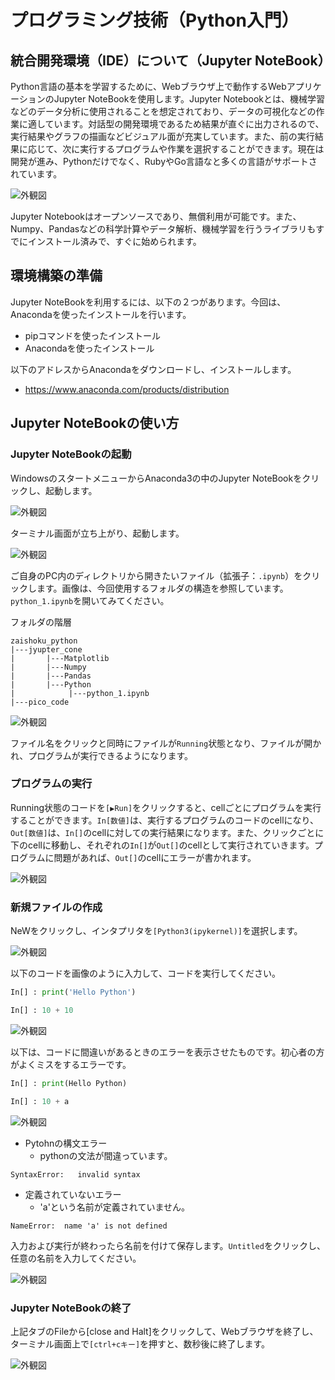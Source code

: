 # プログラミング技術（Python入門）

## 統合開発環境（IDE）について（Jupyter NoteBook）

Python言語の基本を学習するために、Webブラウザ上で動作するWebアプリケーションのJupyter NoteBookを使用します。Jupyter Notebookとは、機械学習などのデータ分析に使用されることを想定されており、データの可視化などの作業に適しています。対話型の開発環境であるため結果が直ぐに出力されるので、実行結果やグラフの描画などビジュアル面が充実しています。また、前の実行結果に応じて、次に実行するプログラムや作業を選択することができます。現在は開発が進み、Pythonだけでなく、RubyやGo言語なと多くの言語がサポートされています。

![外観図](./image/img1.png)

Jupyter Notebookはオープンソースであり、無償利用が可能です。また、Numpy、Pandasなどの科学計算やデータ解析、機械学習を行うライブラリもすでにインストール済みで、すぐに始められます。

## 環境構築の準備

Jupyter NoteBookを利用するには、以下の２つがあります。今回は、Anacondaを使ったインストールを行います。

* pipコマンドを使ったインストール
* Anacondaを使ったインストール

以下のアドレスからAnacondaをダウンロードし、インストールします。

* <https://www.anaconda.com/products/distribution>

## Jupyter NoteBookの使い方 

### Jupyter NoteBookの起動

WindowsのスタートメニューからAnaconda3の中のJupyter NoteBookをクリックし、起動します。

![外観図](./image/img2.png)

ターミナル画面が立ち上がり、起動します。

![外観図](./image/img3.png)

ご自身のPC内のディレクトリから開きたいファイル（拡張子：`.ipynb`）をクリックします。画像は、今回使用するフォルダの構造を参照しています。`python_1.ipynb`を開いてみてください。

フォルダの階層
```
zaishoku_python
|---jyupter_cone
|       |---Matplotlib
|       |---Numpy
|       |---Pandas
|       |---Python
|            |---python_1.ipynb
|---pico_code
```

![外観図](./image/img4.png)

ファイル名をクリックと同時にファイルが`Running`状態となり、ファイルが開かれ、プログラムが実行できるようになります。

### プログラムの実行

Running状態のコードを`[▶Run]`をクリックすると、cellごとにプログラムを実行することができます。`In[数値]`は、実行するプログラムのコードのcellになり、`Out[数値]`は、`In[]`のcellに対しての実行結果になります。また、クリックごとに下のcellに移動し、それぞれの`In[]`が`Out[]`のcellとして実行されていきます。プログラムに問題があれば、`Out[]`のcellにエラーが書かれます。

![外観図](./image/img5.png)

### 新規ファイルの作成

NeWをクリックし、インタプリタを`[Python3(ipykernel)]`を選択します。

![外観図](./image/img17.png)

以下のコードを画像のように入力して、コードを実行してください。

```python
In[] : print('Hello Python')
```
```python
In[] : 10 + 10
```

![外観図](./image/img18.png)

以下は、コードに間違いがあるときのエラーを表示させたものです。初心者の方がよくミスをするエラーです。

```python
In[] : print(Hello Python)
```
```python
In[] : 10 + a
```
![外観図](./image/img27.png)

* Pytohnの構文エラー
    * pythonの文法が間違っています。

```shell
SyntaxError:   invalid syntax
```

* 定義されていないエラー
    * 'a'という名前が定義されていません。

```shell
NameError:  name 'a' is not defined
```

入力および実行が終わったら名前を付けて保存します。`Untitled`をクリックし、任意の名前を入力してください。

![外観図](./image/img19.png)

### Jupyter NoteBookの終了

上記タブのFileから[close and Halt]をクリックして、Webブラウザを終了し、ターミナル画面上で`[ctrl+cキー]`を押すと、数秒後に終了します。

![外観図](./image/img20.png)
